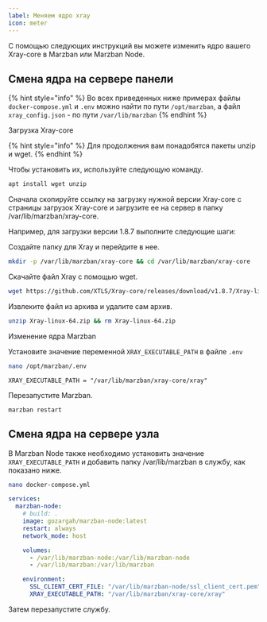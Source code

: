 ```yaml
---
label: Меняем ядро xray
icon: meter
---
```


С помощью следующих инструкций вы можете изменить ядро вашего Xray-core в Marzban или Marzban Node.
## Смена ядра на сервере панели
{% hint style="info" %}
Во всех приведенных ниже примерах файлы `docker-compose.yml` и `.env` можно найти по пути `/opt/marzban`, а файл `xray_config.json` - по пути `/var/lib/marzban`
{% endhint %}

Загрузка Xray-core

{% hint style="info" %}
Для продолжения вам понадобятся пакеты unzip и wget.&#x20;
{% endhint %}

Чтобы установить их, используйте следующую команду.

```bash
apt install wget unzip
```

Сначала скопируйте ссылку на загрузку нужной версии Xray-core с страницы загрузок Xray-core и загрузите ее на сервер в папку /var/lib/marzban/xray-core.

Например, для загрузки версии 1.8.7 выполните следующие шаги:

Создайте папку для Xray и перейдите в нее.

```bash
mkdir -p /var/lib/marzban/xray-core && cd /var/lib/marzban/xray-core
```

Скачайте файл Xray с помощью wget.

```bash
wget https://github.com/XTLS/Xray-core/releases/download/v1.8.7/Xray-linux-64.zip
```

Извлеките файл из архива и удалите сам архив.

```bash
unzip Xray-linux-64.zip && rm Xray-linux-64.zip
```

Изменение ядра Marzban

Установите значение переменной `XRAY_EXECUTABLE_PATH` в файле `.env`
```bash
nano /opt/marzban/.env
```

`XRAY_EXECUTABLE_PATH = "/var/lib/marzban/xray-core/xray"`

Перезапустите Marzban.

```
marzban restart
```

## Смена ядра на сервере узла

В Marzban Node также необходимо установить значение `XRAY_EXECUTABLE_PATH` и добавить папку /var/lib/marzban в службу, как показано ниже.

```bash
nano docker-compose.yml
```

```yaml
services:
  marzban-node:
    # build: .
    image: gozargah/marzban-node:latest
    restart: always
    network_mode: host

    volumes:
      - /var/lib/marzban-node:/var/lib/marzban-node
      - /var/lib/marzban:/var/lib/marzban

    environment:
      SSL_CLIENT_CERT_FILE: "/var/lib/marzban-node/ssl_client_cert.pem"
      XRAY_EXECUTABLE_PATH: "/var/lib/marzban/xray-core/xray"
```
Затем перезапустите службу.
